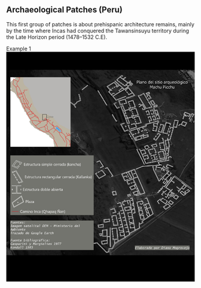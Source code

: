 ## Archaeological Patches (Peru)
This first group of patches is about prehispanic architecture remains, mainly by the time where Incas had conquered the Tawansinsuyu territory during the Late Horizon period (1478–1532 C.E).

Example 1
![](assets/patches_peruvian_archaeology-02113ed8.jpeg)
